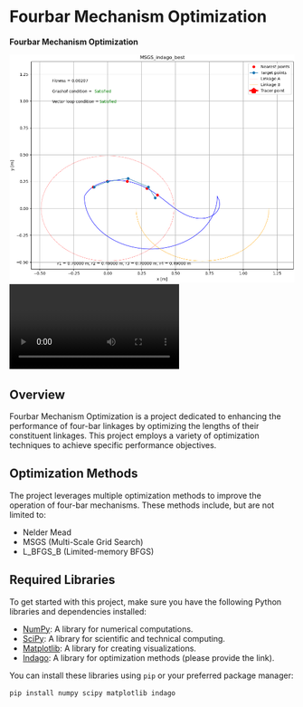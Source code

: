 # Fourbar Mechanism Optimization

**Fourbar Mechanism Optimization**

![Fourbar Mechanism](MSGS_indago_best.png)
![Fourbar Mechanism - animation](MSGS_indago_best.avi)
## Overview

Fourbar Mechanism Optimization is a project dedicated to enhancing the performance of four-bar linkages by optimizing the lengths of their constituent linkages. This project employs a variety of optimization techniques to achieve specific performance objectives.

## Optimization Methods
 
The project leverages multiple optimization methods to improve the operation of four-bar mechanisms. These methods include, but are not limited to:

- Nelder Mead
- MSGS (Multi-Scale Grid Search)
- L_BFGS_B (Limited-memory BFGS)


## Required Libraries

To get started with this project, make sure you have the following Python libraries and dependencies installed:

- [NumPy](https://numpy.org/): A library for numerical computations.
- [SciPy](https://www.scipy.org/): A library for scientific and technical computing.
- [Matplotlib](https://matplotlib.org/): A library for creating visualizations.
- [Indago](https://pypi.org/project/Indago/): A library for optimization methods (please provide the link).

You can install these libraries using `pip` or your preferred package manager:

```bash
pip install numpy scipy matplotlib indago
